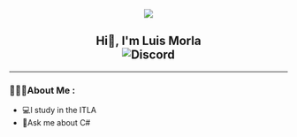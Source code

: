 <div align="center">
  <img src="https://media.giphy.com/media/qgQUggAC3Pfv687qPC/giphy.gif"/>
  <h2>
    Hi👋, I'm Luis Morla
    <div>
        <img alt="Discord" src="https://img.shields.io/discord/693615245729726515?logo=Friends&logoColor=Red&style=for-the-    badge">
    </div>
  </h2>
</div>

---

###  🧑🏻‍💻About Me :

-  💻I study in the ITLA
-  💬Ask me about C#

<!--
**LuisMorla/LuisMorla** is a ✨ _special_ ✨ repository because its `README.md` (this file) appears on your GitHub profile.
Here are some ideas to get you started:

- 🔭 I’m currently working on ...
- 🌱 I’m currently learning ...
- 👯 I’m looking to collaborate on ...
- 🤔 I’m looking for help with ...
- 💬 Ask me about ...
- 📫 How to reach me: ...
- 😄 Pronouns: ...
- ⚡ Fun fact: ...
-->
